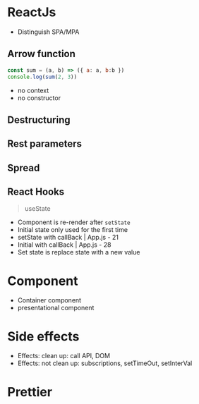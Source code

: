 # ReactJs

- Distinguish SPA/MPA
## Arrow function

```js
const sum = (a, b) => ({ a: a, b:b })
console.log(sum(2, 3))
```
- no context
- no constructor

## Destructuring
## Rest parameters
## Spread

## React Hooks

> useState
- Component is re-render after `setState`
- Initial state only used for the first time
- setState with callBack | App.js - 21
- Initial with callBack | App.js - 28
- Set state is replace state with a new value


# Component
- Container component
- presentational component

# Side effects
- Effects: clean up: call API, DOM
- Effects: not clean up: subscriptions, setTimeOut, setInterVal

# Prettier